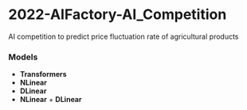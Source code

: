 # 2022-AIFactory-AI_Competition
AI competition to predict price fluctuation rate of agricultural products

### Models
- **Transformers**
- **NLinear**
- **DLinear**
- **NLinear** + **DLinear**
